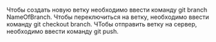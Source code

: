 Чтобы создать новую ветку необходимо ввести команду git branch NameOfBranch.
Чтобы переключиться на ветку, необходимо ввести команду git checkout branch.
ЧТобы отправить ветку на сервер, необходимо ввести команду git push.
